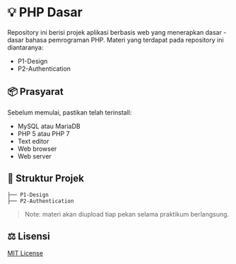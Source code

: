 
# :bulb: PHP Dasar

Repository ini berisi projek aplikasi berbasis web yang menerapkan dasar - dasar bahasa pemrograman PHP. Materi yang terdapat pada repository ini diantaranya:
* P1-Design
* P2-Authentication

## :package: Prasyarat

Sebelum memulai, pastikan telah terinstall:
* MySQL atau MariaDB
* PHP 5 atau PHP 7
* Text editor
* Web browser
* Web server

## :open_file_folder: Struktur Projek

```text
├── P1-Design
├── P2-Authentication
```

>Note: materi akan diupload tiap pekan selama praktikum berlangsung.

## :balance_scale: Lisensi

[MIT License](https://github.com/kunkoder/php-dasar/blob/main/LICENSE)